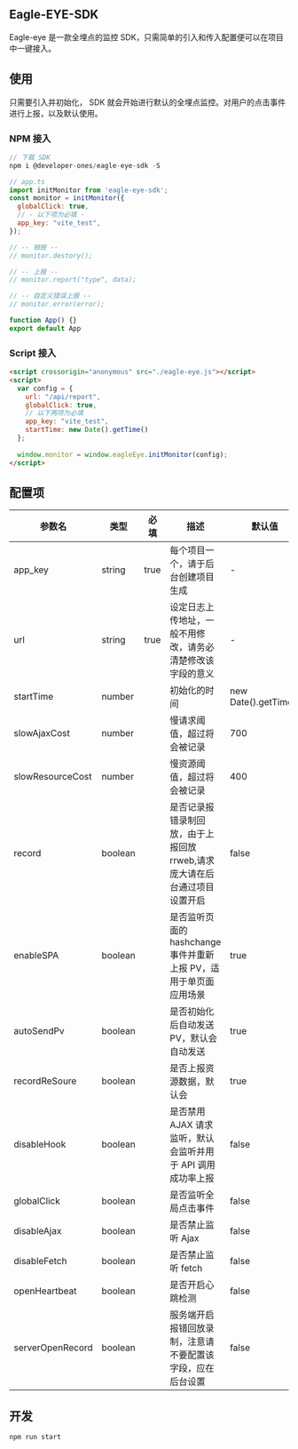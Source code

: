 ## Eagle-EYE-SDK

Eagle-eye 是一款全埋点的监控 SDK，只需简单的引入和传入配置便可以在项目中一键接入。

## 使用

只需要引入并初始化， SDK 就会开始进行默认的全埋点监控。对用户的点击事件进行上报，以及默认使用。
### NPM 接入

```js
// 下载 SDK
npm i @developer-ones/eagle-eye-sdk -S

// app.ts
import initMonitor from 'eagle-eye-sdk';
const monitor = initMonitor({
  globalClick: true,
  // - 以下项为必填 -
  app_key: "vite_test",
});

// -- 销毁 --
// monitor.destory();

// -- 上报 --
// monitor.report("type", data);

// -- 自定义错误上报 --
// monitor.error(error);

function App() {}
export default App
```

### Script 接入


```html
<script crossorigin="anonymous" src="./eagle-eye.js"></script>
<script>
  var config = {
    url: "/api/report",
    globalClick: true,
    // 以下两项为必填
    app_key: "vite_test",
    startTime: new Date().getTime()
  };
  
  window.monitor = window.eagleEye.initMonitor(config);
</script>
```

## 配置项

| 参数名 | 类型 | 必填 | 描述 | 默认值 | 备注 |
| ------  | ---- | ---- | ---- | ------ | ---- |
|  app_key          |  string    | true |  每个项目一个，请于后台创建项目生成                                       |  -                    |    |
|  url              |  string    | true |  设定日志上传地址，一般不用修改，请务必清楚修改该字段的意义                   |  -                    |    |
|  startTime        |  number    |      |  初始化的时间                                                          | new Date().getTime() |    |
|  slowAjaxCost     |  number    |      |  慢请求阈值，超过将会被记录                                              |  700                  |    |
|  slowResourceCost |  number    |      |  慢资源阈值，超过将会被记录                                              |  400                  |    |
|  record           |  boolean   |      |  是否记录报错录制回放，由于上报回放 rrweb,请求庞大请在后台通过项目设置开启      |  false                |    |
|  enableSPA        |  boolean   |      |  是否监听页面的 hashchange 事件并重新上报 PV，适用于单页面应用场景           |  true                 |    |
|  autoSendPv       |  boolean   |      |  是否初始化后自动发送 PV，默认会自动发送                                   |  true                 |    |
|  recordReSoure     |  boolean   |      |  是否上报资源数据，默认会                                                |  true                 |    |
|  disableHook      |  boolean   |      |  是否禁用 AJAX 请求监听，默认会监听并用于 API 调用成功率上报                 |  false                |    |
|  globalClick      |  boolean   |      |  是否监听全局点击事件                                                   |  false                 |    |
|  disableAjax      |  boolean   |      |  是否禁止监听 Ajax                                                     |  false                 |    |
|  disableFetch     |  boolean   |      |  是否禁止监听 fetch                                                    |  false                 |    |
|  openHeartbeat    |  boolean   |      |  是否开启心跳检测                                                       |  false                 |    |
|  serverOpenRecord |  boolean   |      |  服务端开启报错回放录制，注意请不要配置该字段，应在后台设置                    |  false                 |    |


## 开发

```
npm run start
```
